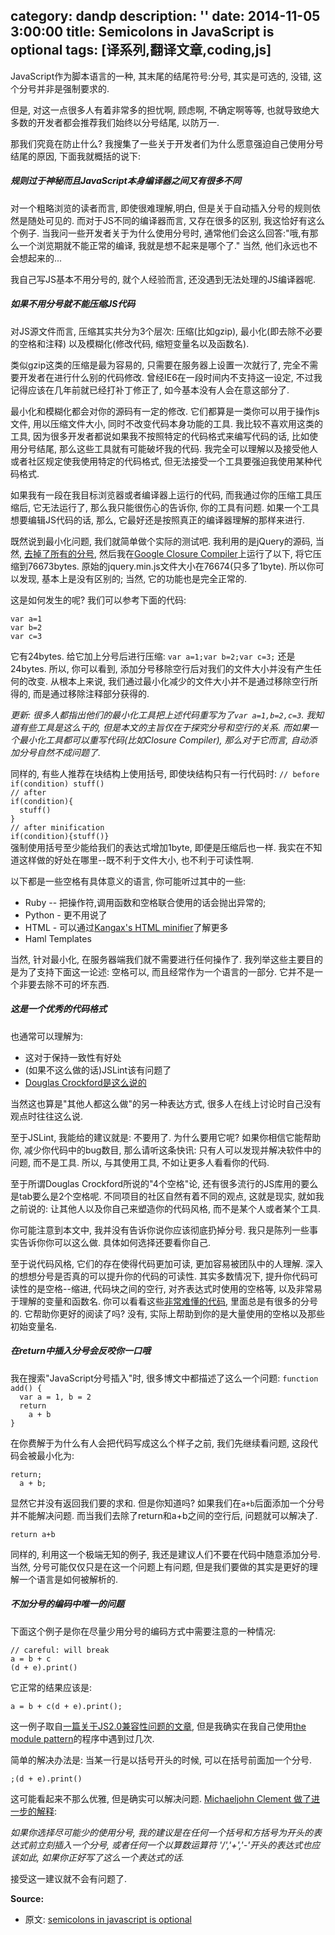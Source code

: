 category: dandp
description: ''
date: 2014-11-05 3:00:00
title: Semicolons in JavaScript is optional
tags: [译系列,翻译文章,coding,js]
---

<article class="article body">

<p>JavaScript作为脚本语言的一种, 其末尾的结尾符号:分号, 其实是可选的, 没错, 这个分号并非是强制要求的.</p>

<p>但是, 对这一点很多人有着非常多的担忧啊, 顾虑啊, 不确定啊等等, 也就导致绝大多数的开发者都会推荐我们始终以分号结尾, 以防万一.</p>

<p>那我们究竟在防止什么? 我搜集了一些关于开发者们为什么愿意强迫自己使用分号结尾的原因, 下面我就概括的说下:</p>

<h5>规则过于神秘而且JavaScript本身编译器之间又有很多不同</h5>

<p>对一个粗略浏览的读者而言, 即使很难理解,明白, 但是关于自动插入分号的规则依然是随处可见的. 而对于JS不同的编译器而言, 又存在很多的区别, 我这恰好有这么个例子. 当我问一些开发者关于为什么使用分号时, 通常他们会这么回答:"哦,有那么一个浏览期就不能正常的编译, 我就是想不起来是哪个了." 当然, 他们永远也不会想起来的...</p>

<p>我自己写JS基本不用分号的, 就个人经验而言, 还没遇到无法处理的JS编译器呢.</p>

<h5>如果不用分号就不能压缩JS代码</h5>

<p>对JS源文件而言, 压缩其实共分为3个层次: 压缩(比如gzip), 最小化(即去除不必要的空格和注释) 以及模糊化(修改代码, 缩短变量名以及函数名).</p>

<p>类似gzip这类的压缩是最为容易的, 只需要在服务器上设置一次就行了, 完全不需要开发者在进行什么别的代码修改. 曾经IE6在一段时间内不支持这一设定, 不过我记得应该在几年前就已经打补丁修正了, 如今基本没有人会在意这部分了.</p>

<p>最小化和模糊化都会对你的源码有一定的修改. 它们都算是一类你可以用于操作js文件, 用以压缩文件大小, 同时不改变代码本身功能的工具. 我比较不喜欢用这类的工具, 因为很多开发者都说如果我不按照特定的代码格式来编写代码的话, 比如使用分号结尾, 那么这些工具就有可能破坏我的代码. 我完全可以理解以及接受他人或者社区规定使我使用特定的代码格式, 但无法接受一个工具要强迫我使用某种代码格式.</p>

<p>如果我有一段在我目标浏览器或者编译器上运行的代码, 而我通过你的压缩工具压缩后, 它无法运行了, 那么我只能很伤心的告诉你, 你的工具有问题. 如果一个工具想要编辑JS代码的话, 那么, 它最好还是按照真正的编译器理解的那样来进行.</p>

<p>既然说到最小化问题, 我们就简单做个实际的测试吧. 我利用的是jQuery的源码, 当然, <a href="http://github.com/mislav/jquery/commit/4a2faf8987fc3fcb8aefc99def5b5ed2b4de190c">去掉了所有的分号</a>,  然后我在<a href="http://code.google.com/closure/compiler/">Google Closure Compiler</a>上运行了以下, 将它压缩到76673bytes. 原始的jquery.min.js文件大小在76674(只多了1byte). 所以你可以发现, 基本上是没有区别的; 当然, 它的功能也是完全正常的.</p>

<p>这是如何发生的呢? 我们可以参考下面的代码:</p>

<p><code>var a=1
var b=2
var c=3
</code></p>
<p>
它有24bytes. 给它加上分号后进行压缩:
<code>var a=1;var b=2;var c=3;</code> 还是24bytes. 所以, 你可以看到, 添加分号移除空行后对我们的文件大小并没有产生任何的改变. 从根本上来说, 我们通过最小化减少的文件大小并不是通过移除空行所得的, 而是通过移除注释部分获得的.</p>

<p><em>更新: 很多人都指出他们的最小化工具把上述代码重写为了<code>var a=1,b=2,c=3</code>. 我知道有些工具是这么干的, 但是本文的主旨仅在于探究分号和空行的关系. 而如果一个最小化工具都可以重写代码(比如Closure Compiler), 那么对于它而言, 自动添加分号自然不成问题了.</em></p>

<p>同样的, 有些人推荐在块结构上使用括号, 即使块结构只有一行代码时:
<code>// before
if(condition) stuff()
// after
if(condition){
  stuff()
}
// after minification
if(condition){stuff()}
</code>
强制使用括号至少能给我们的表达式增加1byte, 即便是压缩后也一样. 我实在不知道这样做的好处在哪里--既不利于文件大小, 也不利于可读性啊.</p>

<p>以下都是一些空格有具体意义的语言, 你可能听过其中的一些:</p>

<ul>
<li>Ruby -- 把操作符,调用函数和空格联合使用的话会抛出异常的;</li>
<li>Python - 更不用说了</li>
<li>HTML - 可以通过<a href="http://perfectionkills.com/experimenting-with-html-minifier/">Kangax's HTML minifier</a>了解更多</li>
<li>Haml Templates</li>
</ul>

<p>当然, 针对最小化, 在服务器端我们就不需要进行任何操作了. 我列举这些主要目的是为了支持下面这一论述: 空格可以, 而且经常作为一个语言的一部分. 它并不是一个非要去除不可的坏东西.</p>

<h5>这是一个优秀的代码格式</h5>

<p>也通常可以理解为:</p>

<ul>
<li>这对于保持一致性有好处</li>
<li>(如果不这么做的话)JSLint该有问题了</li>
<li><a href="http://javascript.crockford.com/code.html">Douglas Crockford是这么说的</a></li>
</ul>

<p>当然这也算是"其他人都这么做"的另一种表达方式, 很多人在线上讨论时自己没有观点时往往这么说.</p>

<p>至于JSLint, 我能给的建议就是: 不要用了. 为什么要用它呢? 如果你相信它能帮助你, 减少你代码中的bug数目, 那么请听这条快讯: 只有人可以发现并解决软件中的问题, 而不是工具. 所以, 与其使用工具, 不如让更多人看看你的代码.</p>

<p>至于所谓Douglas Crockford所说的"4个空格"论, 还有很多流行的JS库用的要么是tab要么是2个空格呢.
不同项目的社区自然有着不同的观点, 这就是现实, 就如我之前说的: 让其他人以及你自己来塑造你的代码风格, 而不是某个人或者某个工具.</p>

<p>你可能注意到本文中, 我并没有告诉你说你应该彻底扔掉分号. 我只是陈列一些事实告诉你你可以这么做. 具体如何选择还要看你自己.</p>

<p>至于说代码风格, 它们的存在使得代码更加可读, 更加容易被团队中的人理解. 深入的想想分号是否真的可以提升你的代码的可读性. 其实多数情况下, 提升你代码可读性的是空格--缩进, 代码块之间的空行, 对齐表达式时使用的空格等, 以及非常易于理解的变量和函数名. 你可以看看这些<a href="http://img.skitch.com/20100509-qf8t69ad7cpmudwdksbw5hu6te.png">非常难懂的代码</a>, 里面总是有很多的分号的. 它帮助你更好的阅读了吗? 没有, 实际上帮助到你的是大量使用的空格以及那些初始变量名.</p>

<h5>在return中插入分号会反咬你一口哦</h5>

<p>我在搜索"JavaScript分号插入"时, 很多博文中都描述了这么一个问题:
<code>function add() {
  var a = 1, b = 2
  return
    a + b
}
</code></p>

<p>在你费解于为什么有人会把代码写成这么个样子之前, 我们先继续看问题, 这段代码会被最小化为:</p>

<p><code>return;
  a + b;
</code></p>

<p>显然它并没有返回我们要的求和.  但是你知道吗? 如果我们在<code>a+b</code>后面添加一个分号并不能解决问题. 而当我们去除了return和a+b之间的空行后, 问题就可以解决了.</p>

<p><code>return a+b
</code></p>

<p>同样的, 利用这一个极端无知的例子, 我还是建议人们不要在代码中随意添加分号. 当然, 分号可能仅仅只是在这一个问题上有问题, 但是我们要做的其实是更好的理解一个语言是如何被解析的.</p>

<h5>不加分号的编码中唯一的问题</h5>

<p>下面这个例子是你在尽量少用分号的编码方式中需要注意的一种情况:</p>

<p><code>// careful: will break
a = b + c
(d + e).print()
</code></p>

<p>它正常的结果应该是:</p>

<p><code>a = b + c(d + e).print();
</code></p>

<p>这一例子取自<a href="http://www.mozilla.org/js/language/js20-2000-07/rationale/syntax.html">一篇关于JS2.0兼容性问题的文章</a>, 但是我确实在我自己使用<a href="http://www.yuiblog.com/blog/2007/06/12/module-pattern/">the module pattern</a>的程序中遇到过几次.</p>

<p>简单的解决办法是: 当某一行是以括号开头的时候, 可以在括号前面加一个分号.</p>

<p><code>;(d + e).print()
</code></p>

<p>这可能看起来不那么优雅, 但是确实可以解决问题. <a href="http://inimino.org/~inimino/blog/javascript_semicolons">Michaeljohn Clement 做了进一步的解释</a>:</p>

<p><em>如果你选择尽可能少的使用分号, 我的建议是在任何一个括号和方括号为开头的表达式前立刻插入一个分号, 或者任何一个以算数运算符 '/','+','-'开头的表达式也应该如此, 如果你正好写了这么一个表达式的话.</em></p>

<p>接受这一建议就不会有问题了.</p>

<strong>Source:</strong>
<ul>
	<li>原文: <a href="http://mislav.uniqpath.com/2010/05/semicolons/" title="semicolons in javascript is optional" target="_blank">semicolons in javascript is optional</a></li>
</ul>


</article>
